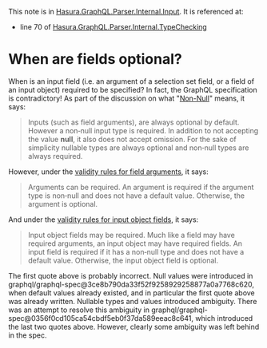 This note is in [Hasura.GraphQL.Parser.Internal.Input](https://github.com/hasura/graphql-engine/blob/master/server/src-lib/Hasura/GraphQL/Parser/Internal/Input.hs#L63).
It is referenced at:
  - line 70 of [Hasura.GraphQL.Parser.Internal.TypeChecking](https://github.com/hasura/graphql-engine/blob/master/server/src-lib/Hasura/GraphQL/Parser/Internal/TypeChecking.hs#L70)

# When are fields optional?


When is an input field (i.e. an argument of a selection set field, or a field of
an input object) required to be specified? In fact, the GraphQL specification is
contradictory! As part of the discussion on what
"[Non-Null](http://spec.graphql.org/June2018/#sec-Type-System.Non-Null)" means,
it says:

> Inputs (such as field arguments), are always optional by default. However a
> non‐null input type is required. In addition to not accepting the value
> **null**, it also does not accept omission. For the sake of simplicity
> nullable types are always optional and non‐null types are always required.

However, under the [validity rules for field
arguments](http://spec.graphql.org/June2018/#sec-Required-Arguments), it says:

> Arguments can be required. An argument is required if the argument type is
> non‐null and does not have a default value. Otherwise, the argument is
> optional.

And under the [validity rules for input object
fields](http://spec.graphql.org/June2018/#sec-Input-Object-Required-Fields), it
says:

> Input object fields may be required. Much like a field may have required
> arguments, an input object may have required fields. An input field is
> required if it has a non‐null type and does not have a default
> value. Otherwise, the input object field is optional.

The first quote above is probably incorrect. Null values were introduced in
graphql/graphql-spec@3ce8b790da33f52f9258929258877a0a7768c620, when default
values already existed, and in particular the first quote above was already
written. Nullable types and values introduced ambiguity. There was an attempt to
resolve this ambiguity in
graphql/graphql-spec@0356f0cd105ca54cbdf5eb0f37da589eeac8c641, which introduced
the last two quotes above. However, clearly some ambiguity was left behind in
the spec.

